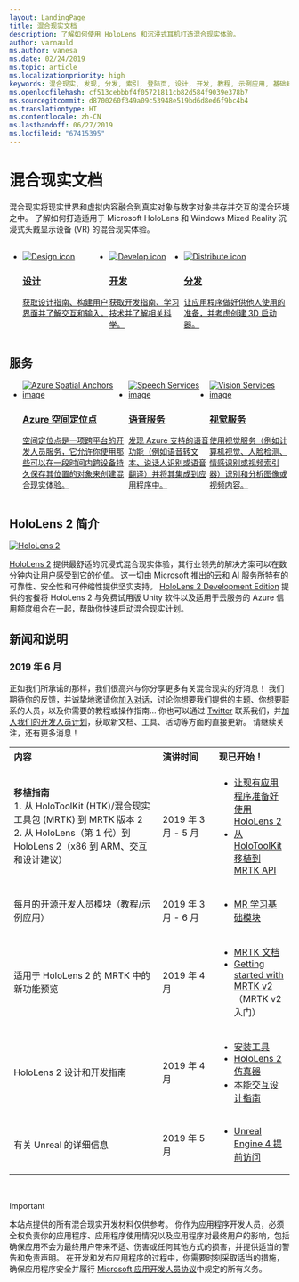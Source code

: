 ```yaml
---
layout: LandingPage
title: 混合现实文档
description: 了解如何使用 HoloLens 和沉浸式耳机打造混合现实体验。
author: varnauld
ms.author: vanesa
ms.date: 02/24/2019
ms.topic: article
ms.localizationpriority: high
keywords: 混合现实, 发现, 分发, 索引, 登陆页, 设计, 开发, 教程, 示例应用, 基础知识, 案例研究, 资源, HoloLens 操作指南, 开源项目
ms.openlocfilehash: cf513cebbbf4f05721811cb82d584f9039e378b7
ms.sourcegitcommit: d8700260f349a09c53948e519bd6d8ed6f9bc4b4
ms.translationtype: HT
ms.contentlocale: zh-CN
ms.lasthandoff: 06/27/2019
ms.locfileid: "67415395"
---
```

# <a name="mixed-reality-documentation"></a>混合现实文档

混合现实将现实世界和虚拟内容融合到真实对象与数字对象共存并交互的混合环境之中。 了解如何打造适用于 Microsoft HoloLens 和 Windows Mixed Reality 沉浸式头戴显示设备 (VR) 的混合现实体验。

<br>

<ul id="cardtypes-W" class="cardsW panelContent" style="display: flex; margin-top: 0px;">
                            <li>
                            <a href="design.md" title="设计登陆" data-linktype="absolute-path">
                                    <div class="cardSize">
                                        <div class="cardPadding">
                                            <div class="card">
                                                <div class="cardImageOuter">
                                                    <div class="cardImage">
                                                        <img src="images/DesignIcon.png" alt="Design icon">
                                                    </div>
                                                </div>
                                                <div class="cardText">
                                                    <h3>设计</h3>
                                                    <p>获取设计指南、构建用户界面并了解交互和输入。</p>
                                                </div>
                                            </div>
                                        </div>
                                    </div>
                               </a>
                            </li>
                            <li>
                             <a href="development.md" title="开发登陆" data-linktype="absolute-path">
                              <div class="cardSize">
                                  <div class="cardPadding">
                                      <div class="card">
                                          <div class="cardImageOuter">
                                              <div class="cardImage">
                                                  <img src="images/DevelopIcon.png" alt="Develop icon">
                                              </div>
                                          </div>
                                          <div class="cardText">
                                              <h3>开发</h3>
                                              <p>获取开发指南、学习技术并了解相关科学。</p>
                                          </div>
                                      </div>
                                  </div>
                              </div>
                               </a>
                            </li>
                             <li>
                              <a href="implementing-3d-app-launchers.md" title="分发" data-linktype="absolute-path">
                                    <div class="cardSize">
                                        <div class="cardPadding">
                                            <div class="card">
                                                <div class="cardImageOuter">
                                                    <div class="cardImage">
                                                        <img src="images/DistributeIcon.png" alt="Distribute icon">
                                                    </div>
                                                </div>
                                                <div class="cardText">
                                                    <h3 class="x-hidden-focus">分发</h3>
                                                  <p>让应用程序做好供他人使用的准备，并考虑创建 3D 启动器。</p>
                                                </div>
                                            </div>
                                        </div>
                                    </div>
                                </a>
                            </li>
 </ul>

<h2>服务</h2>

<ul id="cardtypes-W" class="cardsW panelContent" style="display: flex; margin-top: 0px;">
                            <li>
                              <a href="https://docs.microsoft.com/azure/spatial-anchors" target="_blank" title="Azure 空间定位点" data-linktype="absolute-path">
                                    <div class="cardSize">
                                        <div class="cardPadding">
                                            <div class="card">
                                                <div class="cardImageOuter">
                                                    <div class="cardImage">
                                                        <img src="images/AzureSpatialAnchors.jpg" alt="Azure Spatial Anchors image">
                                                    </div>
                                                </div>
                                                <div class="cardText">
                                                    <h3 class="x-hidden-focus">Azure 空间定位点</h3>
                                                  <p>空间定位点是一项跨平台的开发人员服务，它允许你使用那些可以在一段时间内跨设备持久保存其位置的对象来创建混合现实体验。</p>
                                                </div>
                                            </div>
                                        </div>
                                    </div>
                                    </a>
                            </li>
                            <li>
                              <a href="https://docs.microsoft.com/azure/cognitive-services/speech-service/" target="_blank" title="语音服务" data-linktype="absolute-path">
                                    <div class="cardSize">
                                        <div class="cardPadding">
                                            <div class="card">
                                                <div class="cardImageOuter">
                                                    <div class="cardImage">
                                                        <img src="images/speech.jpg" alt="Speech Services image">
                                                    </div>
                                                </div>
                                                <div class="cardText">
                                                    <h3 class="x-hidden-focus">语音服务</h3>
                                                  <p>发现 Azure 支持的语音功能（例如语音转文本、说话人识别或语音翻译）并将其集成到应用程序中。</p>
                                                </div>
                                            </div>
                                        </div>
                                    </div>
                                    </a>
                            </li>
                             <li>
                              <a href="https://docs.microsoft.com/azure/cognitive-services/computer-vision/" target="_blank" title="视觉服务" data-linktype="absolute-path">
                                    <div class="cardSize">
                                        <div class="cardPadding">
                                            <div class="card">
                                                <div class="cardImageOuter">
                                                    <div class="cardImage">
                                                        <img src="images/vision.jpg" alt="Vision Services image">
                                                    </div>
                                                </div>
                                                <div class="cardText">
                                                    <h3 class="x-hidden-focus">视觉服务</h3>
                                                  <p>使用视觉服务（例如计算机视觉、人脸检测、情感识别或视频索引器）识别和分析图像或视频内容。</p>
                                                </div>
                                            </div>
                                        </div>
                                    </div>
                                    </a>
                            </li>
</ul>

<h2>HoloLens 2 简介</h2>

[![HoloLens 2](images/hololens2.jpg)](https://www.microsoft.com/hololens/hardware)

[HoloLens 2](https://www.microsoft.com/hololens/hardware) 提供最舒适的沉浸式混合现实体验，其行业领先的解决方案可以在数分钟内让用户感受到它的价值。 这一切由 Microsoft 推出的云和 AI 服务所特有的可靠性、安全性和可伸缩性提供坚实支持。 [HoloLens 2 Development Edition](https://www.microsoft.com/en-us/hololens/developers) 提供的套餐将 HoloLens 2 与免费试用版 Unity 软件以及适用于云服务的 Azure 信用额度组合在一起，帮助你快速启动混合现实计划。

<h2>新闻和说明</h2>

<h3>2019 年 6 月</h3>

正如我们所承诺的那样，我们很高兴与你分享更多有关混合现实的好消息！ 我们期待你的反馈，并诚挚地邀请你[加入对话](https://holodevelopersslack.azurewebsites.net/)，讨论你想要我们提供的主题、你想要联系的人员，以及你需要的教程或操作指南… 你也可以通过 [Twitter](https://twitter.com/MxdRealityDev) 联系我们，并[加入我们的开发人员计划](https://aka.ms/iwantmr)，获取新文档、工具、活动等方面的直接更新。 请继续关注，还有更多消息！

<table>
<tr>
<th style="width: 400px; text-align:left;">内容</th><th style="width: 125px; text-align:left;">演讲时间</th><th style="width: 125px; text-align:left;">现已开始！</th>
</tr> 
<tr>
<td><b>移植指南</b> <br>1. 从 HoloToolKit (HTK)/混合现实工具包 (MRTK) 到 MRTK 版本 2
<br>2. 从 HoloLens（第 1 代）到 HoloLens 2（x86 到 ARM、交互和设计建议）
</td></td><td>2019 年 3 月 - 5 月</td><td> <ul><li><a href=https://docs.microsoft.com/en-us/windows/mixed-reality/mrtk-porting-guide>让现有应用程序准备好使用 HoloLens 2</a><li><a href=https://microsoft.github.io/MixedRealityToolkit-Unity/Documentation/HTKToMRTKPortingGuide.html>从 HoloToolKit 移植到 MRTK API</a></td>
</tr>
<tr>
<td>每月的开源开发人员模块（教程/示例应用）</td><td>2019 年 3 月 - 6 月</td><td> <ul><li><a href=https://docs.microsoft.com/en-us/windows/mixed-reality/mrlearning-base-ch1>MR 学习基础模块</a></td>
</tr>
<tr>
<td>适用于 HoloLens 2 的 MRTK 中的新功能预览</td><td>2019 年 4 月</td><td> <ul><li><a href=https://microsoft.github.io/MixedRealityToolkit-Unity/Documentation/GettingStartedWithTheMRTK.html>MRTK 文档</a><li><a href=https://docs.microsoft.com/en-us/windows/mixed-reality/mrtk-getting-started>Getting started with MRTK v2</a>（MRTK v2 入门）</td>
</tr>
<tr>
<td>HoloLens 2 设计和开发指南</td><td>2019 年 4 月</td><td> <ul><li><a href=https://docs.microsoft.com/en-us/windows/mixed-reality/install-the-tools>安装工具</a><li><a href=https://docs.microsoft.com/en-us/windows/mixed-reality/using-the-hololens-emulator>HoloLens 2 仿真器</a><li><a href=https://docs.microsoft.com/en-us/windows/mixed-reality/interaction-fundamentals>本能交互设计指南</a></td>
</tr>
<tr>
  <td>有关 Unreal 的详细信息</td><td>2019 年 5 月</td><td> <ul><li><a href=https://www.unrealengine.com/en-US/blog/unreal-engine-4-support-for-hololens-2-released-in-early-access>Unreal Engine 4 提前访问</a></td>
</tr>
</table>

<br>



>[!IMPORTANT]
>本站点提供的所有混合现实开发材料仅供参考。 你作为应用程序开发人员，必须全权负责你的应用程序、应用程序使用情况以及应用程序对最终用户的影响，包括确保应用不会为最终用户带来不适、伤害或任何其他方式的损害，并提供适当的警告和免责声明。 在开发和发布应用程序的过程中，你需要时刻采取适当的措施，确保应用程序安全并履行 [Microsoft 应用开发人员协议](https://docs.microsoft.com/legal/windows/agreements/app-developer-agreement)中规定的所有义务。 

